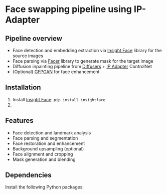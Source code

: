 # Face swapping pipeline using IP-Adapter

## Pipeline overview

- Face detection and embedding extraction via [Insight Face](https://github.com/deepinsight/insightface) library for the source images
- Face parsing via [Facer](https://github.com/FacePerceiver/facer) library to generate mask for the target image
- Diffusion inpainting pipeline from [Diffusers](https://github.com/huggingface/diffusers) + [IP Adapter](https://github.com/tencent-ailab/IP-Adapter) ControlNet
- (Optional) [GFPGAN](https://github.com/TencentARC/GFPGAN) for face enhancement

## Installation

1. Install [Insight Face](https://github.com/deepinsight/insightface):
   `pip install insightface`
3. 

## Features

- Face detection and landmark analysis
- Face parsing and segmentation
- Face restoration and enhancement
- Background upsampling (optional)
- Face alignment and cropping
- Mask generation and blending

## Dependencies

Install the following Python packages:
